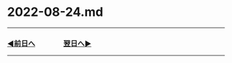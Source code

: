 # 2022-08-24.md
  
---

### [◀️前日へ](https://github.com/yuasys/chatty-journal/blob/main/2022/08/2022-08-24.md)&emsp;&emsp;&emsp;&emsp;[翌日へ▶️](https://github.com/yuasys/chatty-journal/blob/main/2022/08/2022-08-25.md)

---
